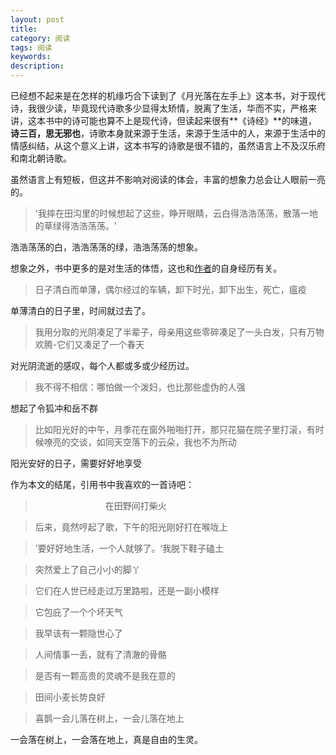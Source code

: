 ```yaml
---
layout: post
title:  
category: 阅读
tags: 阅读
keywords:  
description: 
---
```


已经想不起来是在怎样的机缘巧合下读到了《月光落在左手上》这本书，对于现代诗，我很少读，毕竟现代诗歌多少显得太矫情，脱离了生活，华而不实，严格来讲，这本书中的诗可能也算不上是现代诗，但读起来很有**《诗经》**的味道，**诗三百，思无邪也**，诗歌本身就来源于生活，来源于生活中的人，来源于生活中的情感纠结，从这个意义上讲，这本书写的诗歌是很不错的，虽然语言上不及汉乐府和南北朝诗歌。

虽然语言上有短板，但这并不影响对阅读的体会，丰富的想象力总会让人眼前一亮的。

> '我摔在田沟里的时候想起了这些，睁开眼睛，云白得浩浩荡荡，散落一地的草绿得浩浩荡荡。'

浩浩荡荡的白，浩浩荡荡的绿，浩浩荡荡的想象。

想象之外，书中更多的是对生活的体悟，这也和[作者](http://baike.baidu.com/link?url=MdyPHSUd0Kdf3ixtnRajO0DjlOqQc7YhllIxi31k4-tQSVE_vcRaT4PqKLq4iQSs1EE4aMjV5yDoCb29fvQoFhZsteM-9MEBBRu7Hr73Oj6-VbAuBchBiyuTmcTBMEol)的自身经历有关。

>日子清白而单薄，偶尔经过的车辆，卸下时光，卸下出生，死亡，瘟疫

单薄清白的日子里，时间就过去了。

>我用分取的光阴凑足了半辈子，母亲用这些零碎凑足了一头白发，只有万物欢腾-它们又凑足了一个春天

对光阴流逝的感叹，每个人都或多或少经历过。

> 我不得不相信：哪怕做一个泼妇，也比那些虚伪的人强

想起了令狐冲和岳不群

> 比如阳光好的中午，月季花在窗外啪啪打开，那只花猫在院子里打滚，有时候嘹亮的交谈，如同天空落下的云朵，我也不为所动

阳光安好的日子，需要好好地享受

作为本文的结尾，引用书中我喜欢的一首诗吧：

>　　　　　　　　在田野间打柴火  

>后来，竟然哼起了歌，下午的阳光刚好打在喉咙上

>’要好好地生活，一个人就够了。‘我脱下鞋子磕土

>突然爱上了自己小小的脚丫

>它们在人世已经走过万里路啦，还是一副小模样

>它包庇了一个个坏天气

>我早该有一颗隐世心了

>人间情事一丢，就有了清澈的骨骼

>是否有一颗高贵的灵魂不是我在意的

>田间小麦长势良好

>喜鹊一会儿落在树上，一会儿落在地上

一会落在树上，一会落在地上，真是自由的生灵。



